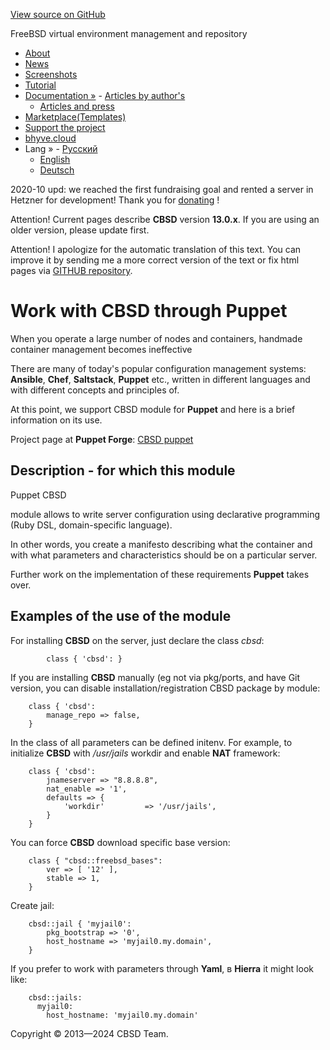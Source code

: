 [View source on GitHub](https://github.com/cbsd/cbsd)

FreeBSD virtual environment management and repository

- [About](http://www.bsdstore.ru/en/about.html)
- [News](http://www.bsdstore.ru/en/news.html)
- [Screenshots](http://www.bsdstore.ru/en/screenshots.html)
- [Tutorial](http://www.bsdstore.ru/en/tutorial.html)
- [Documentation »](http://www.bsdstore.ru/en/docs.html)  - [Articles by author's](http://www.bsdstore.ru/en/articles.html)
  - [Articles and press](http://www.bsdstore.ru/en/press.html)
- [Marketplace(Templates)](https://marketplace.bsdstore.ru)
- [Support the project](http://www.bsdstore.ru/en/donate.html)
- [bhyve.cloud](http://www.bsdstore.ru/en/bhyve-cloud.html)
- Lang »  - [Русский](http://www.bsdstore.ru/ru/13.0.x/wf_puppet_ssi.html)
  - [English](http://www.bsdstore.ru/en/13.0.x/wf_puppet_ssi.html)
  - [Deutsch](http://www.bsdstore.ru/de/13.0.x/wf_puppet_ssi.html)

2020-10 upd: we reached the first fundraising goal and rented a server in Hetzner for development! Thank you for [donating](https://www.patreon.com/clonos) !

Attention! Current pages describe **CBSD** version **13.0.x**. If you are using an older version, please update first.

Attention! I apologize for the automatic translation of this text. You can improve it by sending me a more correct version of the text or fix html pages via [GITHUB repository](https://github.com/cbsd/cbsd-wwwdoc).

# Work with CBSD through Puppet

When you operate a large number of nodes and containers, handmade container management becomes ineffective

There are many of today's popular configuration management systems: **Ansible**, **Chef**, **Saltstack**, **Puppet** etc., written in different languages and with different concepts and principles of.

At this point, we support CBSD module for **Puppet** and here is a brief information on its use.

Project page at **Puppet Forge**: [CBSD puppet](https://forge.puppet.com/olevole/cbsd)

## Description - for which this module

Puppet CBSD

module allows to write server configuration using declarative programming (Ruby DSL, domain-specific language).

In other words, you create a manifesto describing what the container and with what parameters and characteristics should be on a particular server.

Further work on the implementation of these requirements **Puppet** takes over.

## Examples of the use of the module

For installing **CBSD** on the server, just declare the class _cbsd_:

```
		class { 'cbsd': }

```

If you are installing **CBSD** manually (eg not via pkg/ports, and have Git version, you can disable installation/registration CBSD package by module:

```
	class { 'cbsd':
		manage_repo => false,
	}

```

In the class of all parameters can be defined initenv. For example, to initialize **CBSD** with _/usr/jails_ workdir and enable **NAT** framework:

```
	class { 'cbsd':
		jnameserver => "8.8.8.8",
		nat_enable => '1',
		defaults => {
			'workdir'         => '/usr/jails',
		}
	}

```

You can force **CBSD** download specific base version:

```
	class { "cbsd::freebsd_bases":
		ver => [ '12' ],
		stable => 1,
	}

```

Create jail:

```
	cbsd::jail { 'myjail0':
		pkg_bootstrap => '0',
		host_hostname => 'myjail0.my.domain',
	}

```

If you prefer to work with parameters through **Yaml**, в **Hierra** it might look like:

```
	cbsd::jails:
	  myjail0:
	    host_hostname: 'myjail0.my.domain'

```

Copyright © 2013—2024 CBSD Team.

